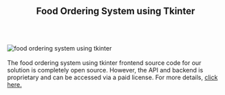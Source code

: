<h2 style="text-align:center">Food Ordering System using Tkinter</h2><br/><br/>

![food ordering system using tkinter](https://admin.ninjascode.com/wp-content/uploads/2025/repoImages/Gray/5.webp) <br/><br/>The food ordering system using tkinter frontend source code for our solution is completely open source. However, the API and backend is proprietary and can be accessed via a paid license. For more details, <a href="https://enatega.com/?utm_source=github&utm_medium=repo&utm_campaign=gray-food-ordering-system-using-tkinter" target="_blank">click here.</a>
